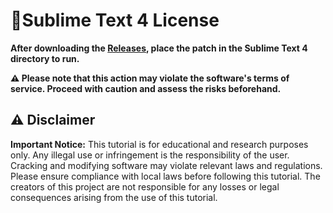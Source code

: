 # 📖Sublime Text 4 License

**After downloading the [Releases](https://github.com/ZEERDEER/SublimeText4License/releases/tag/main), place the patch in the Sublime Text 4 directory to run.**

**⚠ Please note that this action may violate the software's terms of service. Proceed with caution and assess the risks beforehand.**


## ⚠️ Disclaimer
**Important Notice:** This tutorial is for educational and research purposes only. Any illegal use or infringement is the responsibility of the user. Cracking and modifying software may violate relevant laws and regulations. Please ensure compliance with local laws before following this tutorial. The creators of this project are not responsible for any losses or legal consequences arising from the use of this tutorial.
